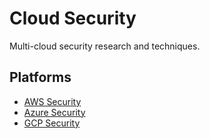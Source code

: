 # Cloud Security

Multi-cloud security research and techniques.

## Platforms
- [AWS Security](aws/iam-exploitation.md)
- [Azure Security](azure/azure-ad.md)
- [GCP Security](gcp/iam-exploitation.md)
